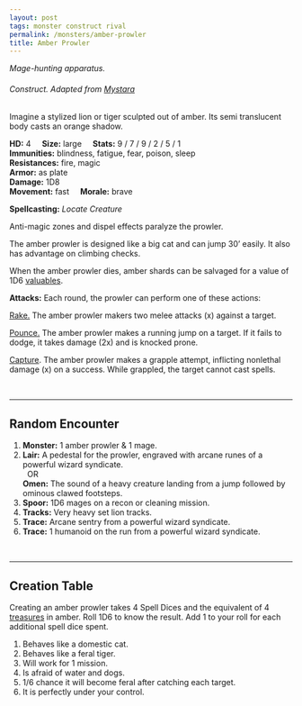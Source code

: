 ```yaml
---
layout: post
tags: monster construct rival
permalink: /monsters/amber-prowler
title: Amber Prowler
---
```


*Mage-hunting apparatus.*

###### Construct. Adapted from [Mystara](http://www.mojobob.com/roleplay/monstrousmanual/g/golemys1.html)

Imagine a stylized lion or tiger sculpted out of amber. Its semi translucent body casts an orange shadow.

**HD:** 4  &nbsp; &nbsp;  **Size:** large &nbsp; &nbsp; **Stats:** 9 / 7 / 9 / 2 / 5 / 1  <br>
**Immunities:** blindness, fatigue, fear, poison, sleep <br>
**Resistances:** fire, magic <br>
**Armor:** as plate <br>
**Damage:** 1D8 <br>
**Movement:** fast &nbsp; &nbsp; **Morale:** brave <br>

**Spellcasting:** *Locate Creature*

Anti-magic zones and dispel effects paralyze the prowler.

The amber prowler is designed like a big cat and can jump 30’ easily. It also has advantage on climbing checks.

When the amber prowler dies, amber shards can be salvaged for a value of 1D6 [valuables](https://saltygoo.github.io/2020/11/10/extra-rules#treasures).

**Attacks:** Each round, the prowler can perform one of these actions:

<ins>Rake.</ins> The amber prowler makers two melee attacks (x) against a target.

<ins>Pounce.</ins>  The amber prowler makes a running jump on a target. If it fails to dodge, it takes damage (2x) and is knocked prone.

<ins>Capture</ins>. The amber prowler makes a grapple attempt, inflicting nonlethal damage (x) on a success. While grappled, the target cannot cast spells. 

<br>

---

## Random Encounter

1. **Monster:** 1 amber prowler & 1 mage.
1. **Lair:** A pedestal for the prowler, engraved with arcane runes of a powerful wizard syndicate. <br>	&nbsp; OR <br>	**Omen:** The sound of a heavy creature landing from a jump followed by ominous clawed footsteps.
1. **Spoor:** 1D6 mages on a recon or cleaning mission.
1. **Tracks:** Very heavy set lion tracks.
1. **Trace:** Arcane sentry from a powerful wizard syndicate. 
1. **Trace:** 1 humanoid on the run from a powerful wizard syndicate.

<br>

---

## Creation Table

Creating an amber prowler takes 4 Spell Dices and the equivalent of 4 [treasures](https://saltygoo.github.io/2020/11/10/extra-rules#treasures) in amber. Roll 1D6 to know the result. Add 1 to your roll for each additional spell dice spent.

1. Behaves like a domestic cat.
1. Behaves like a feral tiger.
1. Will work for 1 mission.
1. Is afraid of water and dogs.
1. 1/6 chance it will become feral after catching each target.
1. It is perfectly under your control.
